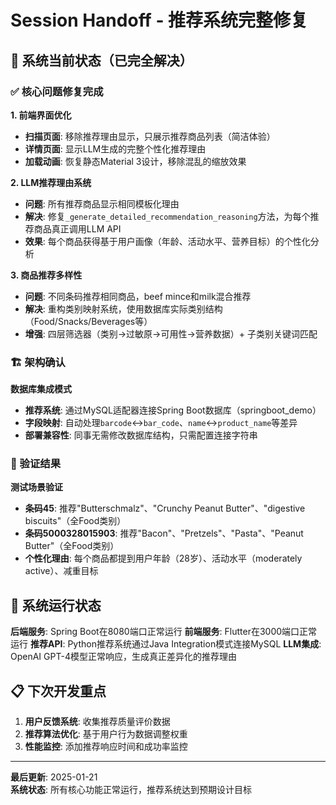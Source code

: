 # Session Handoff - 推荐系统完整修复

## 🎯 系统当前状态（已完全解决）

### ✅ 核心问题修复完成

**1. 前端界面优化**
- **扫描页面**: 移除推荐理由显示，只展示推荐商品列表（简洁体验）
- **详情页面**: 显示LLM生成的完整个性化推荐理由
- **加载动画**: 恢复静态Material 3设计，移除混乱的缩放效果

**2. LLM推荐理由系统**
- **问题**: 所有推荐商品显示相同模板化理由
- **解决**: 修复`_generate_detailed_recommendation_reasoning`方法，为每个推荐商品真正调用LLM API
- **效果**: 每个商品获得基于用户画像（年龄、活动水平、营养目标）的个性化分析

**3. 商品推荐多样性**
- **问题**: 不同条码推荐相同商品，beef mince和milk混合推荐
- **解决**: 重构类别映射系统，使用数据库实际类别结构（Food/Snacks/Beverages等）
- **增强**: 四层筛选器（类别→过敏原→可用性→营养数据）+ 子类别关键词匹配

### 🏗️ 架构确认

**数据库集成模式**
- **推荐系统**: 通过MySQL适配器连接Spring Boot数据库（springboot_demo）
- **字段映射**: 自动处理`barcode`↔`bar_code`、`name`↔`product_name`等差异
- **部署兼容性**: 同事无需修改数据库结构，只需配置连接字符串

### 🧪 验证结果

**测试场景验证**
- **条码45**: 推荐"Butterschmalz"、"Crunchy Peanut Butter"、"digestive biscuits"（全Food类别）
- **条码5000328015903**: 推荐"Bacon"、"Pretzels"、"Pasta"、"Peanut Butter"（全Food类别）
- **个性化理由**: 每个商品都提到用户年龄（28岁）、活动水平（moderately active）、减重目标

## 🚀 系统运行状态

**后端服务**: Spring Boot在8080端口正常运行
**前端服务**: Flutter在3000端口正常运行
**推荐API**: Python推荐系统通过Java Integration模式连接MySQL
**LLM集成**: OpenAI GPT-4模型正常响应，生成真正差异化的推荐理由

## 📋 下次开发重点

1. **用户反馈系统**: 收集推荐质量评价数据
2. **推荐算法优化**: 基于用户行为数据调整权重
3. **性能监控**: 添加推荐响应时间和成功率监控

---
**最后更新**: 2025-01-21  
**系统状态**: 所有核心功能正常运行，推荐系统达到预期设计目标
